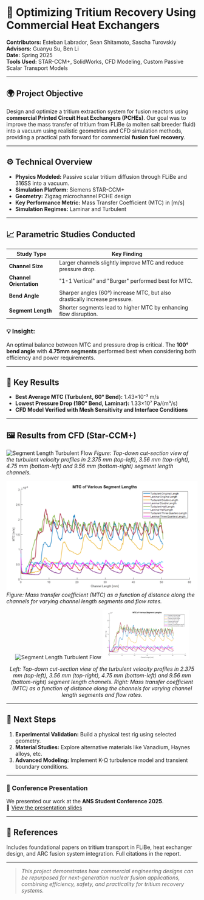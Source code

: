 # 🔬 Optimizing Tritium Recovery Using Commercial Heat Exchangers 

**Contributors:** Esteban Labrador, Sean Shitamoto, Sascha Turovskiy  
**Advisors:** Guanyu Su, Ben Li  
**Date:** Spring 2025  
**Tools Used:** STAR-CCM+, SolidWorks, CFD Modeling, Custom Passive Scalar Transport Models

---

## 🌍 Project Objective

Design and optimize a tritium extraction system for fusion reactors using **commercial Printed Circuit Heat Exchangers (PCHEs)**. Our goal was to improve the mass transfer of tritium from FLiBe (a molten salt breeder fluid) into a vacuum using realistic geometries and CFD simulation methods, providing a practical path forward for commercial **fusion fuel recovery**.

---

## ⚙️ Technical Overview

- **Physics Modeled:** Passive scalar tritium diffusion through FLiBe and 316SS into a vacuum.
- **Simulation Platform:** Siemens STAR-CCM+
- **Geometry:** Zigzag microchannel PCHE design
- **Key Performance Metric:** Mass Transfer Coefficient (MTC) in [m/s]
- **Simulation Regimes:** Laminar and Turbulent

---

## 📈 Parametric Studies Conducted

| Study Type               | Key Finding                                                                 |
|--------------------------|------------------------------------------------------------------------------|
| **Channel Size**         | Larger channels slightly improve MTC and reduce pressure drop.               |
| **Channel Orientation**  | "1-1 Vertical" and "Burger" performed best for MTC.                         |
| **Bend Angle**           | Sharper angles (60°) increase MTC, but also drastically increase pressure.  |
| **Segment Length**       | Shorter segments lead to higher MTC by enhancing flow disruption.           |

### 💡 Insight:
An optimal balance between MTC and pressure drop is critical. The **100° bend angle** with **4.75mm segments** performed best when considering both efficiency and power requirements.

---

## 🧪 Key Results

- **Best Average MTC (Turbulent, 60° Bend):** 1.43×10⁻³ m/s  
- **Lowest Pressure Drop (180° Bend, Laminar):** 1.33×10⁷ Pa/(m³/s)
- **CFD Model Verified with Mesh Sensitivity and Interface Conditions**

---

## 🖼️ Results from CFD (Star-CCM+)

![Segment Length Turbulent Flow](./seg_length.png)
*Figure: Top-down cut-section view of the turbulent velocity profiles in 2.375 mm (top-left), 3.56 mm (top-right), 4.75 mm (bottom-left) and 9.56 mm (bottom-right) segment length channels.*

![Segment Length MTC comparison](./MTC_seg_lengths.png)
*Figure: Mass transfer coefficient (MTC) as a function of distance along the channels for varying channel length segments and flow rates.*


<p align="center">
  <img src="./seg_length.png" alt="Segment Length Turbulent Flow" width="45%" />
  <img src="./MTC_seg_lengths.png" alt="Segment Length MTC Comparison" width="45%" />
</p>

<p align="center">
  <em>Left: Top-down cut-section view of the turbulent velocity profiles in 2.375 mm (top-left), 3.56 mm (top-right), 4.75 mm (bottom-left) and 9.56 mm (bottom-right) segment length channels.  
  Right: Mass transfer coefficient (MTC) as a function of distance along the channels for varying channel length segments and flow rates.</em>
</p>

---

## 🔄 Next Steps

1. **Experimental Validation:** Build a physical test rig using selected geometry.
2. **Material Studies:** Explore alternative materials like Vanadium, Haynes alloys, etc.
3. **Advanced Modeling:** Implement K-Ω turbulence model and transient boundary conditions.


---

### 🎤 Conference Presentation
We presented our work at the **ANS Student Conference 2025**.  
📎 [View the presentation slides](./ANS.pdf)

---

## 🔗 References

Includes foundational papers on tritium transport in FLiBe, heat exchanger design, and ARC fusion system integration. Full citations in the report.

---

> _This project demonstrates how commercial engineering designs can be repurposed for next-generation nuclear fusion applications, combining efficiency, safety, and practicality for tritium recovery systems._
